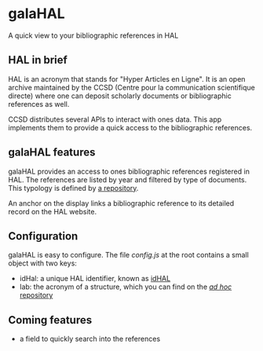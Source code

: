 # galaHAL
A quick view to your bibliographic references in HAL

## HAL in brief
HAL is an acronym that stands for "Hyper Articles en Ligne". It is an open archive maintained by the CCSD (Centre pour la communication scientifique directe) where one can deposit scholarly documents or bibliographic references as well.

CCSD distributes several APIs to interact with ones data. This app implements them to provide a quick access to the bibliographic references.

## galaHAL features
galaHAL provides an access to ones bibliographic references registered in HAL. The references are listed by year and filtered by type of documents. This typology is defined by [a repository](https://api.archives-ouvertes.fr/ref/doctype).

An anchor on the display links a bibliographic reference to its detailed record on the HAL website.

## Configuration
galaHAL is easy to configure. The file *config.js* at the root contains a small object with two keys:
- idHal: a unique HAL identifier, known as [idHAL](https://doc.archives-ouvertes.fr/identifiant-auteur-idhal-cv/)
- lab: the acronym of a structure, which you can find on the [*ad hoc* repository](https://api.archives-ouvertes.fr/ref/structure/?q=LLF&fl=acronym_s)

## Coming features
- a field to quickly search into the references
